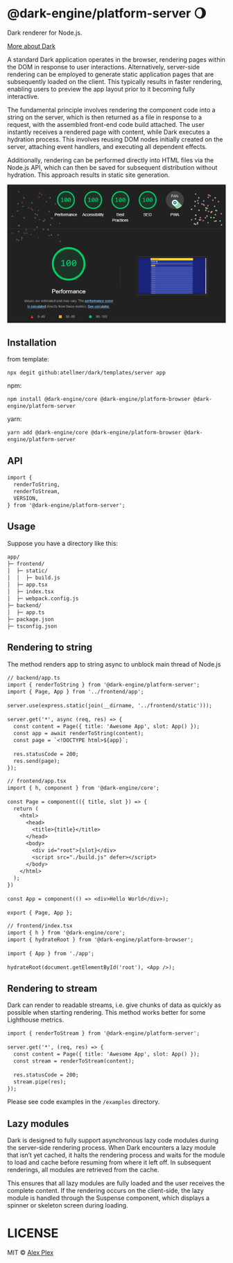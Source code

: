 # @dark-engine/platform-server 🌖

Dark renderer for Node.js.

[More about Dark](https://github.com/atellmer/dark)

A standard Dark application operates in the browser, rendering pages within the DOM in response to user interactions. Alternatively, server-side rendering can be employed to generate static application pages that are subsequently loaded on the client. This typically results in faster rendering, enabling users to preview the app layout prior to it becoming fully interactive.

The fundamental principle involves rendering the component code into a string on the server, which is then returned as a file in response to a request, with the assembled front-end code build attached. The user instantly receives a rendered page with content, while Dark executes a hydration process. This involves reusing DOM nodes initially created on the server, attaching event handlers, and executing all dependent effects.

Additionally, rendering can be performed directly into HTML files via the Node.js API, which can then be saved for subsequent distribution without hydration. This approach results in static site generation.

<div align="center"> 
  <img src="./assets/lighthouse.png">
</div>

## Installation

from template:
```
npx degit github:atellmer/dark/templates/server app
```

npm:
```
npm install @dark-engine/core @dark-engine/platform-browser @dark-engine/platform-server
```

yarn:
```
yarn add @dark-engine/core @dark-engine/platform-browser @dark-engine/platform-server
```

## API

```tsx
import {
  renderToString,
  renderToStream,
  VERSION,
} from '@dark-engine/platform-server';
```

## Usage
Suppose you have a directory like this:

```
app/
├─ frontend/
│  ├─ static/
│  │  ├─ build.js
│  ├─ app.tsx
│  ├─ index.tsx
│  ├─ webpack.config.js
├─ backend/
│  ├─ app.ts
├─ package.json
├─ tsconfig.json
```

## Rendering to string

The method renders app to string async to unblock main thread of Node.js

```tsx
// backend/app.ts
import { renderToString } from '@dark-engine/platform-server';
import { Page, App } from '../frontend/app';

server.use(express.static(join(__dirname, '../frontend/static')));

server.get('*', async (req, res) => {
  const content = Page({ title: 'Awesome App', slot: App() });
  const app = await renderToString(content);
  const page = `<!DOCTYPE html>${app}`;

  res.statusCode = 200;
  res.send(page);
});
```

```tsx
// frontend/app.tsx
import { h, component } from '@dark-engine/core';

const Page = component(({ title, slot }) => {
  return (
    <html>
      <head>
        <title>{title}</title>
      </head>
      <body>
        <div id="root">{slot}</div>
        <script src="./build.js" defer></script>
      </body>
    </html>
  );
})

const App = component(() => <div>Hello World</div>);

export { Page, App };
```

```tsx
// frontend/index.tsx
import { h } from '@dark-engine/core';
import { hydrateRoot } from '@dark-engine/platform-browser';

import { App } from './app';

hydrateRoot(document.getElementById('root'), <App />);
```

## Rendering to stream

Dark can render to readable streams, i.e. give chunks of data as quickly as possible when starting rendering. This method works better for some Lighthouse metrics.

```tsx
import { renderToStream } from '@dark-engine/platform-server';

server.get('*', (req, res) => {
  const content = Page({ title: 'Awesome App', slot: App() });
  const stream = renderToStream(content);

  res.statusCode = 200;
  stream.pipe(res);
});
```
Please see code examples in the `/examples` directory.

## Lazy modules

Dark is designed to fully support asynchronous lazy code modules during the server-side rendering process. When Dark encounters a lazy module that isn’t yet cached, it halts the rendering process and waits for the module to load and cache before resuming from where it left off. In subsequent renderings, all modules are retrieved from the cache.

This ensures that all lazy modules are fully loaded and the user receives the complete content. If the rendering occurs on the client-side, the lazy module is handled through the Suspense component, which displays a spinner or skeleton screen during loading.

# LICENSE

MIT © [Alex Plex](https://github.com/atellmer)


